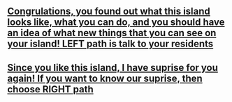 ## [Congrulations, you found out what this island looks like, what you can do, and you should have an idea of what new things that you can see on your island! LEFT path is talk to your residents](/door5.md)
## [Since you like this island, I have suprise for you again! If you want to know our suprise, then choose RIGHT path](/door5.md)
